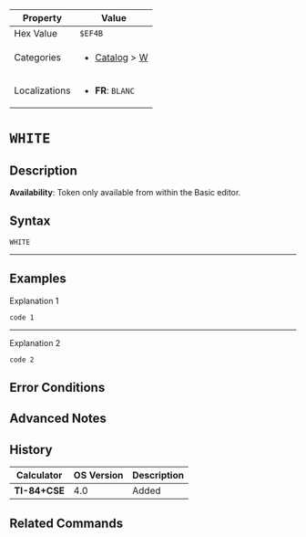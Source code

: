 | Property      | Value |
|---------------|-------|
| Hex Value     | `$EF4B`|
| Categories    | <ul><li>[Catalog](../categories/Catalog.md) > [W](../categories/Catalog.md#W)</li></ul> |
| Localizations | <ul><li><b>FR</b>: `BLANC`</li></ul> |

# `WHITE`

## Description



<b>Availability</b>: Token only available from within the Basic editor.

## Syntax
`WHITE`

<hr>

## Examples

Explanation 1
```ti-basic
code 1
```
---
Explanation 2
```ti-basic
code 2
```

## Error Conditions


## Advanced Notes


## History
| Calculator | OS Version | Description |
|------------|------------|-------------|
| <b>TI-84+CSE</b> | 4.0 | Added

## Related Commands

    